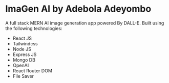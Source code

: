 # ImaGen AI by Adebola Adeyombo

A full stack MERN AI image generation app powered By DALL-E. Built using the following technologies:
- React JS
- Tailwindcss
- Node JS
- Express JS
- Mongo DB
- OpenAI
- React Router DOM
- File Saver